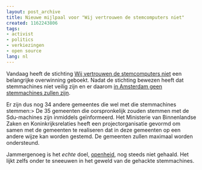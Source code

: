 ```yaml
---
layout: post_archive
title: Nieuwe mijlpaal voor "Wij vertrouwen de stemcomputers niet"
created: 1162243806
tags:
- activist
- politics
- verkiezingen
- open source
lang: nl
---
```

Vandaag heeft de stichting [Wij vertrouwen de stemcomputers niet](http://www.wijvertrouwenstemcomputersniet.nl/) een belangrijke overwinning geboekt. Nadat de stichting bewezen heeft dat stemmachines niet veilig zijn en er daarom [in Amsterdam geen stemmachines zullen zijn](http://www.minbzk.nl/aspx/get.aspx?xdl=/views/bzk/xdl/page&SitIdt=10&VarIdt=1&ItmIdt=99733).

Er zijn dus nog 34 andere gemeentes die wel met die stemmachines stemmen:> De 35 gemeenten die oorspronkelijk zouden stemmen met de Sdu-machines zijn inmiddels geïnformeerd. Het Ministerie van Binnenlandse Zaken en Koninkrijksrelaties heeft een projectorganisatie gevormd om samen met de gemeenten te realiseren dat in deze gemeenten op een andere wijze kan worden gestemd. De gemeenten zullen maximaal worden ondersteund.

Jammergenoeg is het _echte_ doel, [openheid](/wij_vertrouwen_de_stemcomputers_niet), nog steeds niet gehaald. Het lijkt zelfs onder te sneeuwen in het geweld van de gehackte stemmachines.

